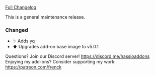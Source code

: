 [Full Changelog][changelog]

This is a general maintenance release.

### Changed

- :sparkles: Adds yq
- :arrow_up: Upgrades add-on base image to v5.0.1

[changelog]: https://github.com/hassio-addons/addon-appdaemon3/compare/v4.0.3...v4.1.0

Questions? Join our Discord server! https://discord.me/hassioaddons
Enjoying my add-ons? Consider supporting my work: https://patreon.com/frenck